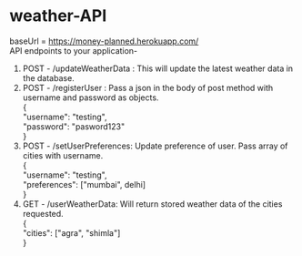 # weather-API
baseUrl = https://money-planned.herokuapp.com/  
API endpoints to your application-
1. POST - /updateWeatherData : This will update the latest weather data in the database.
2. POST - /registerUser : Pass a json in the body of post method with username and password as objects.  
          {  
            "username": "testing",  
            "password": "pasword123"  
          }
3. POST - /setUserPreferences: Update preference of user. Pass array of cities with username.  
          {  
            "username": "testing",  
            "preferences": ["mumbai", delhi]  
          }
4. GET - /userWeatherData: Will return stored weather data of the cities requested.  
         {  
            "cities": ["agra", "shimla"]  
         }
